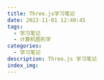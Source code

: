 ```yaml
---
title: Three.js学习笔记
date: 2022-11-01 12:49:45
tags:
  - 学习笔记
  - 计算机图形学
categories:
  - 学习笔记
description: Three.js 学习笔记
index_img: 
---
```

